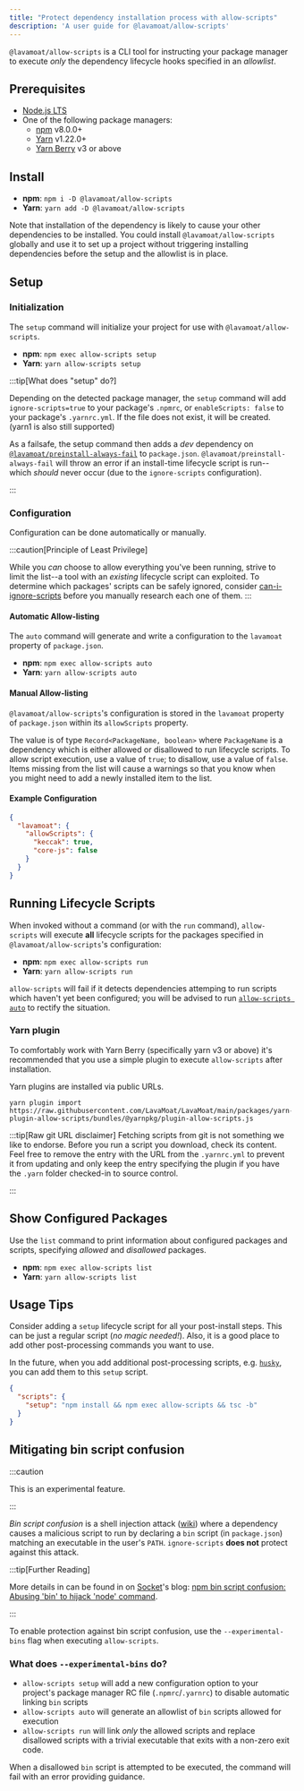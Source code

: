 ```yaml
---
title: "Protect dependency installation process with allow-scripts"
description: 'A user guide for @lavamoat/allow-scripts'
---
```


`@lavamoat/allow-scripts` is a CLI tool for instructing your package manager to execute _only_ the dependency lifecycle hooks specified in an _allowlist_.

## Prerequisites

- [Node.js LTS][nodejs-ext]
- One of the following package managers:
  - [npm](https://www.npmjs.com/) v8.0.0+
  - [Yarn](https://yarnpkg.com/) v1.22.0+
  - [Yarn Berry](https://yarnpkg.com/) v3 or above

## Install

- **npm**: `npm i -D @lavamoat/allow-scripts`
- **Yarn**: `yarn add -D @lavamoat/allow-scripts`

Note that installation of the dependency is likely to cause your other dependencies to be installed. You could install `@lavamoat/allow-scripts` globally and use it to set up a project without triggering installing dependencies before the setup and the allowlist is in place.

## Setup

### Initialization

The `setup` command will initialize your project for use with `@lavamoat/allow-scripts`.

- **npm**: `npm exec allow-scripts setup`
- **Yarn**: `yarn allow-scripts setup`

:::tip[What does "setup" do?]

Depending on the detected package manager, the `setup` command will add `ignore-scripts=true` to your package's `.npmrc`, or `enableScripts: false` to your package's `.yarnrc.yml`. If the file does not exist, it will be created. (yarn1 is also still supported)

As a failsafe, the setup command then adds a _dev_ dependency on [`@lavamoat/preinstall-always-fail`][preinstall-fail-ext] to `package.json`. `@lavamoat/preinstall-always-fail` will throw an error if an install-time lifecycle script is run--which _should_ never occur (due to the `ignore-scripts` configuration).

:::

### Configuration

Configuration can be done automatically or manually.

:::caution[Principle of Least Privilege]

While you _can_ choose to allow everything you've been running, strive to limit the list--a tool with an _existing_ lifecycle script can exploited. To determine which packages' scripts can be safely ignored, consider [can-i-ignore-scripts][can-i-ignore-scripts-ext] before you manually research each one of them.
:::

#### Automatic Allow-listing

The `auto` command will generate and write a configuration to the `lavamoat` property of `package.json`.

- **npm**: `npm exec allow-scripts auto`
- **Yarn**: `yarn allow-scripts auto`

#### Manual Allow-listing

`@lavamoat/allow-scripts`'s configuration is stored in the `lavamoat` property of `package.json` within its `allowScripts` property.

The value is of type `Record<PackageName, boolean>` where `PackageName` is a dependency which is either allowed or disallowed to run lifecycle scripts. To allow script execution, use a value of `true`; to disallow, use a value of `false`.  
Items missing from the list will cause a warnings so that you know when you might need to add a newly installed item to the list.

#### Example Configuration

```json title=package.json
{
  "lavamoat": {
    "allowScripts": {
      "keccak": true,
      "core-js": false
    }
  }
}
```

## Running Lifecycle Scripts

When invoked without a command (or with the `run` command), `allow-scripts` will execute **all** lifecycle scripts for the packages specified in `@lavamoat/allow-scripts`'s configuration:

- **npm**: `npm exec allow-scripts run`
- **Yarn**: `yarn allow-scripts run`

`allow-scripts` will fail if it detects dependencies attemping to run scripts which haven't yet been configured; you will be advised to run [`allow-scripts auto`][automatic-configuration] to rectify the situation.

### Yarn plugin

To comfortably work with Yarn Berry (specifically yarn v3 or above) it's recommended that you use a simple plugin to execute `allow-scripts` after installation. 

Yarn plugins are installed via public URLs.

```
yarn plugin import https://raw.githubusercontent.com/LavaMoat/LavaMoat/main/packages/yarn-plugin-allow-scripts/bundles/@yarnpkg/plugin-allow-scripts.js
```

:::tip[Raw git URL disclaimer] 
Fetching scripts from git is not something we like to endorse. Before you run a script you download, check its content. Feel free to remove the entry with the URL from the `.yarnrc.yml` to prevent it from updating and only keep the entry specifying the plugin if you have the `.yarn` folder checked-in to source control. 

:::

## Show Configured Packages

Use the `list` command to print information about configured packages and scripts, specifying _allowed_ and _disallowed_ packages.

- **npm**: `npm exec allow-scripts list`
- **Yarn**: `yarn allow-scripts list`

## Usage Tips

Consider adding a `setup` lifecycle script for all your post-install steps. This can be just a regular script (_no magic needed!_). Also, it is a good place to add other post-processing commands you want to use.

In the future, when you add additional post-processing scripts, e.g. [`husky`][husky-ext], you can add them to this `setup` script.

```json title="Example setup script"
{
  "scripts": {
    "setup": "npm install && npm exec allow-scripts && tsc -b"
  }
}
```

## Mitigating bin script confusion

:::caution

This is an experimental feature.

:::

_Bin script confusion_ is a shell injection attack ([wiki][shell-injection-ext]) where a dependency causes a malicious script to run by declaring a `bin` script (in `package.json`) matching an executable in the user's `PATH`. `ignore-scripts` **does not** protect against this attack.

:::tip[Further Reading]

More details in can be found in on [Socket][]'s blog: [npm bin script confusion: Abusing 'bin' to hijack 'node' command][bin-scripts-ext].

:::

To enable protection against bin script confusion, use the `--experimental-bins` flag when executing `allow-scripts`.

### What does `--experimental-bins` do?

- `allow-scripts setup` will add a new configuration option to your project's package manager RC file (`.npmrc`/`.yarnrc`) to disable automatic linking `bin` scripts
- `allow-scripts auto` will generate an allowlist of `bin` scripts allowed for execution
- `allow-scripts run` will link _only_ the allowed scripts and replace disallowed scripts with a trivial executable that exits with a non-zero exit code.

When a disallowed `bin` script is attempted to be executed, the command will fail with an error providing guidance.

[nodejs-ext]: https://nodejs.org/
[husky-ext]: https://typicode.github.io/husky/
[automatic-configuration]: #automatic-configuration
[can-i-ignore-scripts-ext]: https://npm.im/can-i-ignore-scripts
[bin-scripts-ext]: https://socket.dev/blog/npm-bin-script-confusion
[shell-injection-ext]: https://en.wikipedia.org/wiki/Code_injection#Shell_injection
[socket]: https://socket.dev
[preinstall-fail-ext]: https://github.com/LavaMoat/LavaMoat/tree/main/packages/preinstall-always-fail
